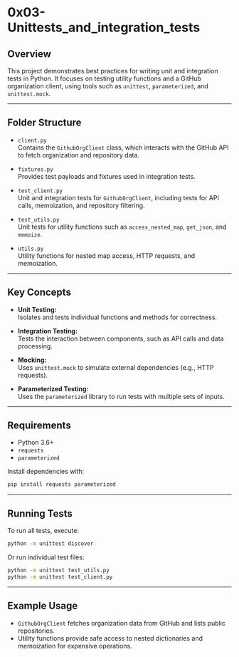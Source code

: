 # 0x03-Unittests_and_integration_tests

## Overview

This project demonstrates best practices for writing unit and integration tests in Python. It focuses on testing utility functions and a GitHub organization client, using tools such as `unittest`, `parameterized`, and `unittest.mock`.

---

## Folder Structure

- `client.py`  
  Contains the `GithubOrgClient` class, which interacts with the GitHub API to fetch organization and repository data.

- `fixtures.py`  
  Provides test payloads and fixtures used in integration tests.

- `test_client.py`  
  Unit and integration tests for `GithubOrgClient`, including tests for API calls, memoization, and repository filtering.

- `test_utils.py`  
  Unit tests for utility functions such as `access_nested_map`, `get_json`, and `memoize`.

- `utils.py`  
  Utility functions for nested map access, HTTP requests, and memoization.

---

## Key Concepts

- **Unit Testing:**  
  Isolates and tests individual functions and methods for correctness.

- **Integration Testing:**  
  Tests the interaction between components, such as API calls and data processing.

- **Mocking:**  
  Uses `unittest.mock` to simulate external dependencies (e.g., HTTP requests).

- **Parameterized Testing:**  
  Uses the `parameterized` library to run tests with multiple sets of inputs.

---

## Requirements

- Python 3.6+
- `requests`
- `parameterized`

Install dependencies with:

```sh
pip install requests parameterized
```

---

## Running Tests

To run all tests, execute:

```sh
python -m unittest discover
```

Or run individual test files:

```sh
python -m unittest test_utils.py
python -m unittest test_client.py
```

---

## Example Usage

- `GithubOrgClient` fetches organization data from GitHub and lists public repositories.
- Utility functions provide safe access to nested dictionaries and memoization for expensive operations.

